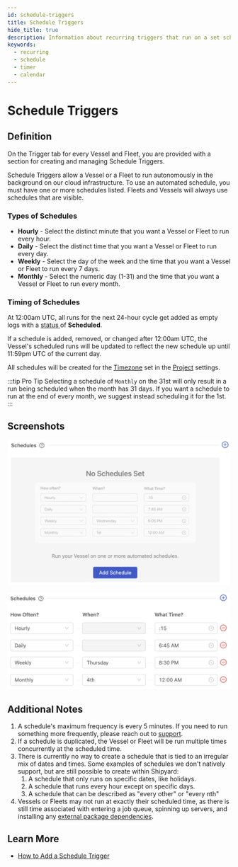 ```yaml
---
id: schedule-triggers
title: Schedule Triggers
hide_title: true
description: Information about recurring triggers that run on a set schedule.
keywords:
  - recurring
  - schedule
  - timer
  - calendar
---
```


# Schedule Triggers

## Definition

On the Trigger tab for every Vessel and Fleet, you are provided with a section for creating and managing Schedule Triggers.

Schedule Triggers allow a Vessel or a Fleet to run autonomously in the background on our cloud infrastructure. To use an automated schedule, you must have one or more schedules listed. Fleets and Vessels will always use schedules that are visible.

### Types of Schedules

- **Hourly** - Select the distinct minute that you want a Vessel or Fleet to run every hour.
- **Daily** - Select the distinct time that you want a Vessel or Fleet to run every day.  
- **Weekly** - Select the day of the week and the time that you want a Vessel or Fleet to run every 7 days.  
- **Monthly** - Select the numeric day \(1-31\) and the time that you want a Vessel or Fleet to run every month.

### Timing of Schedules <a id="timing-of-scheduling"></a>

At 12:00am UTC, all runs for the next 24-hour cycle get added as empty logs with a [status ](../other-functions/status.md)of **Scheduled**.

If a schedule is added, removed, or changed after 12:00am UTC, the Vessel's scheduled runs will be updated to reflect the new schedule up until 11:59pm UTC of the current day.

All schedules will be created for the [Timezone](../other-functions/timestamps-and-timezones.md) set in the [Project](../projects.md) settings.

:::tip Pro Tip
Selecting a schedule of `Monthly` on the 31st will only result in a run being scheduled when the month has 31 days. If you want a schedule to run at the end of every month, we suggest instead scheduling it for the 1st.
:::

## Screenshots

![View on the Triggers tab when there are no schedules.](../../.gitbook/assets/no_schedule_triggers.png)

![View on the Triggers tab when there are schedules.](../../.gitbook/assets/multiple_schedule_triggers.png)

## Additional Notes

1. A schedule's maximum frequency is every 5 minutes. If you need to run something more frequently, please reach out to [support](mailto:support@shipyardapp.com).
2. If a schedule is duplicated, the Vessel or Fleet will be run multiple times concurrently at the scheduled time.
3. There is currently no way to create a schedule that is tied to an irregular mix of dates and times. Some examples of schedules we don't natively support, but are still possible to create within Shipyard:
   1. A schedule that only runs on specific dates, like holidays.
   2. A schedule that runs every hour except on specific days.
   3. A schedule that can be described as "every other" or "every nth"
4. Vessels or Fleets may not run at exactly their scheduled time, as there is still time associated with entering a job queue, spinning up servers, and installing any [external package dependencies](../requirements/external-package-dependencies.md).

## Learn More

- [How to Add a Schedule Trigger](../../how-tos/triggers/add-schedule-trigger.md)
